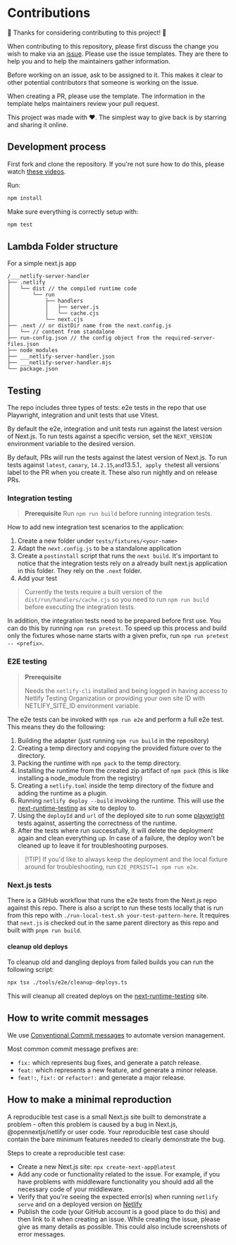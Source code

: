 # Contributions

🎉 Thanks for considering contributing to this project! 🎉

When contributing to this repository, please first discuss the change you wish to make via an
[issue](https://github.com/opennextjs/opennextjs-netlify/issues/new/choose). Please use the issue
templates. They are there to help you and to help the maintainers gather information.

Before working on an issue, ask to be assigned to it. This makes it clear to other potential
contributors that someone is working on the issue.

When creating a PR, please use the template. The information in the template helps maintainers
review your pull request.

This project was made with ❤️. The simplest way to give back is by starring and sharing it online.

## Development process

First fork and clone the repository. If you're not sure how to do this, please watch
[these videos](https://egghead.io/courses/how-to-contribute-to-an-open-source-project-on-github).

Run:

```bash
npm install
```

Make sure everything is correctly setup with:

```bash
npm test
```

## Lambda Folder structure

For a simple next.js app

```
/___netlify-server-handler
├── .netlify
│   └── dist // the compiled runtime code
│       └── run
│           ├── handlers
│           │   ├── server.js
│           │   └── cache.cjs
│           └── next.cjs
├── .next // or distDir name from the next.config.js
│   └── // content from standalone
├── run-config.json // the config object from the required-server-files.json
├── node_modules
├── ___netlify-server-handler.json
├── ___netlify-server-handler.mjs
└── package.json
```

## Testing

The repo includes three types of tests: e2e tests in the repo that use Playwright, integration and
unit tests that use Vitest.

By default the e2e, integration and unit tests run against the latest version of Next.js. To run
tests against a specific version, set the `NEXT_VERSION` environment variable to the desired
version.

By default, PRs will run the tests against the latest version of Next.js. To run tests against
`latest`, `canary`, `14.2.15`,`and`13.5.1`, apply the`test all versions` label to the PR when you
create it. These also run nightly and on release PRs.

### Integration testing

> **Prerequisite** Run `npm run build` before running integration tests.

How to add new integration test scenarios to the application:

1. Create a new folder under `tests/fixtures/<your-name>`
2. Adapt the `next.config.js` to be a standalone application
3. Create a `postinstall` script that runs the `next build`. It's important to notice that the
   integration tests rely on a already built next.js application in this folder. They rely on the
   `.next` folder.
4. Add your test

> Currently the tests require a built version of the `dist/run/handlers/cache.cjs` so you need to
> run `npm run build` before executing the integration tests.

In addition, the integration tests need to be prepared before first use. You can do this by running
`npm run pretest`. To speed up this process and build only the fixtures whose name starts with a
given prefix, run `npm run pretest -- <prefix>`.

### E2E testing

> **Prerequisite**
>
> Needs the `netlify-cli` installed and being logged in having access to Netlify Testing
> Organization or providing your own site ID with NETLIFY_SITE_ID environment variable.

The e2e tests can be invoked with `npm run e2e` and perform a full e2e test. This means they do the
following:

1. Building the adapter (just running `npm run build` in the repository)
2. Creating a temp directory and copying the provided fixture over to the directory.
3. Packing the runtime with `npm pack` to the temp directory.
4. Installing the runtime from the created zip artifact of `npm pack` (this is like installing a
   node_module from the registry)
5. Creating a `netlify.toml` inside the temp directory of the fixture and adding the runtime as a
   plugin.
6. Running `netlify deploy --build` invoking the runtime. This will use the
   [next-runtime-testing](https://app.netlify.com/sites/next-runtime-testing/overview) as site to
   deploy to.
7. Using the `deployId` and `url` of the deployed site to run some
   [playwright](https://playwright.dev/) tests against, asserting the correctness of the runtime.
8. After the tests where run successfully, it will delete the deployment again and clean everything
   up. In case of a failure, the deploy won't be cleaned up to leave it for troubleshooting
   purposes.

> [!TIP] If you'd like to always keep the deployment and the local fixture around for
> troubleshooting, run `E2E_PERSIST=1 npm run e2e`.

### Next.js tests

There is a GitHub workflow that runs the e2e tests from the Next.js repo against this repo. There is
also a script to run these tests locally that is run from this repo with
`./run-local-test.sh your-test-pattern-here`. It requires that `next.js` is checked out in the same
parent directory as this repo and built with `pnpm run build`.

#### cleanup old deploys

To cleanup old and dangling deploys from failed builds you can run the following script:

```bash
npx tsx ./tools/e2e/cleanup-deploys.ts
```

This will cleanup all created deploys on the
[next-runtime-testing](https://app.netlify.com/sites/next-runtime-testing/overview) site.

## How to write commit messages

We use [Conventional Commit messages](https://www.conventionalcommits.org/) to automate version
management.

Most common commit message prefixes are:

- `fix:` which represents bug fixes, and generate a patch release.
- `feat:` which represents a new feature, and generate a minor release.
- `feat!:`, `fix!:` or `refactor!:` and generate a major release.

## How to make a minimal reproduction

A reproducible test case is a small Next.js site built to demonstrate a problem - often this problem
is caused by a bug in Next.js, @opennextjs/netlify or user code. Your reproducible test case should
contain the bare minimum features needed to clearly demonstrate the bug.

Steps to create a reproducible test case:

- Create a new Next.js site: `npx create-next-app@latest`
- Add any code or functionality related to the issue. For example, if you have problems with
  middleware functionality you should add all the necessary code of your middleware.
- Verify that you're seeing the expected error(s) when running `netlify serve` and on a deployed
  version on [Netlify](https://www.netlify.com)
- Publish the code (your GitHub account is a good place to do this) and then link to it when
  creating an issue. While creating the issue, please give as many details as possible. This could
  also include screenshots of error messages.
